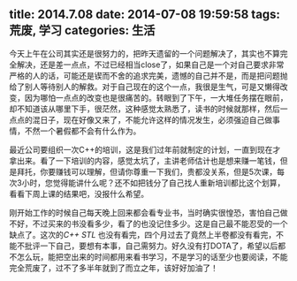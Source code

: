title: 2014.7.08
date: 2014-07-08 19:59:58
tags: 荒废, 学习
categories: 生活
---
今天上午在公司其实还是很努力的，把昨天遗留的一个问题解决了，其实也不算完全解决，还是差一点点，不过已经相当close了，如果自己是一个对自己要求非常严格的人的话，可能还是锲而不舍的追求完美，遗憾的自己并不是，而是把问题抛给了别人等待别人的解救。对于自己现在的这个一点，我很是生气，可是又懒得改变，因为哪怕一点点的改变也是很痛苦的。转眼到了下午，一大堆任务摆在眼前，却不知道该从哪里下手，很茫然，这种感觉太熟悉了，读书的时候就那样，然后一点点的混日子，现在好像又来了，不能允许这样的情况发生，必须强迫自己做事情，不然一个暑假都不会有什么作为。

最近公司要组织一次C++的培训，这是我们过年前就制定的计划，一直到现在才拿出来。看了一下培训的内容，感觉太坑了，主讲老师估计也是想来赚一笔钱，但是拜托，你要赚钱可以理解，但请你尊重一下我们，贵都没关系，但是5次课，每次3小时，您觉得能讲什么呢？还不如把钱分了自己找人重新培训都比这个划算，看看下周上课的结果吧，没报什么希望。

刚开始工作的时候自己每天晚上回来都会看专业书，当时确实很惶恐，害怕自己做不好，不过买来的书没看多少，看了的也没记住多少。这是自己最不能忍受的一个缺点了。这次的*C++ STL* 也没有看完，四个月过去了竟然上半卷都没有看完，不能不批评一下自己，要想有本事，自己需努力。好久没有打DOTA了，希望以后都不怎么玩，能把空出来的时间都用来看书学习，不是学习的话至少也要阅读，不能完全荒废了，过不了多半年就到了而立之年，该好好加油了！
